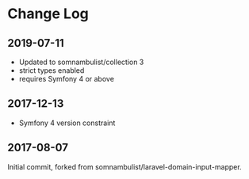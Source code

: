 Change Log
==========

2019-07-11
----------

 * Updated to somnambulist/collection 3
 * strict types enabled
 * requires Symfony 4 or above

2017-12-13
----------

 * Symfony 4 version constraint

2017-08-07
----------

Initial commit, forked from somnambulist/laravel-domain-input-mapper.
